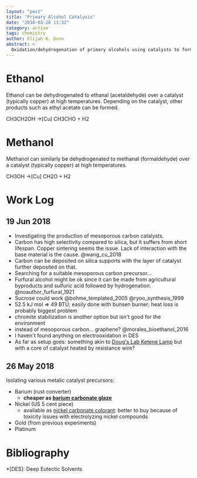 ```yaml
---
layout: "post"
title: "Primary Alcohol Catalysis"
date: "2018-03-26 11:32"
category: active
tags: chemistry
author: Elijah K. Dunn
abstract: >
  Oxidation/dehydrogenation of primary alcohols using catalysts to form their corresponding aldehydes.
---
```


# Ethanol

Ethanol can be dehydrogenated to ethanal (acetaldehyde) over a catalyst (typically copper) at high temperatures. Depending on the catalyst, other products such as ethyl acetate can be formed.

CH3CH2OH ->[Cu] CH3CHO + H2

# Methanol

Methanol can similarly be dehydrogenated to methanal (formaldehyde) over a catalyst (typically copper) at high temperatures.

CH3OH ->[Cu] CH2O + H2


# Work Log

## 19 Jun 2018

- Investigating the production of mesoporous carbon catalysts.
- Carbon has high selectivity compared to silica, but it suffers from short lifespan. Copper sintering seems the issue. Lack of interaction with the base material is the cause. @wang_cu_2018
- Carbon can be deposited on silica supports with the layer of catalyst further deposited on that.
- Searching for a suitable mesoporous carbon precursor...
- Furfural alcohol might be ok since it can be made from agricultural byproducts and sulfuric acid followed by hydrogenation. @noauthor_furfural_1921
- Sucrose could work @bohme_templated_2005 @ryoo_synthesis_1999
- 52.5 kJ mol => 49 BTU; easily done with bunsen burner; heat loss is probably biggest problem
- chromite stabilization is another option but isn't good for the environment
- instead of mesoporous carbon... graphene? @morales_bioethanol_2016
- I haven't found anything on electrooxidation in DES
- As far as setup goes: something akin to [Doug's Lab Ketene Lamp](https://youtu.be/_1mMW2qEF84) but with a core of catalyst heated by resistance wire?


## 26 May 2018

Isolating various metalic catalyst precursors:

- Barium (rust converter)
  * **cheaper as [barium carbonate glaze](https://digitalfire.com/4sight/material/barium_carbonate_86.html)**
- Nickel (US 5 cent piece)
  * available as [nickel carbonate colorant](https://digitalfire.com/4sight/material/nickel_carbonate_1073.html): better to buy because of toxicity issues with electrolyzing nickel compounds
- Gold (from previous experiments)
- Platinum

# Bibliography

<!--Annotations-->

<!--Glossary-->
*[DES]: Deep Eutectic Solvents
